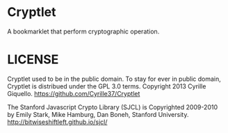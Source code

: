 Cryptlet
========

A bookmarklet that perform cryptographic operation.

LICENSE
========

Cryptlet  used to be in the public domain.
To stay for ever in public domain, Cryptlet is distribued under the GPL 3.0 terms.
Copyright 2013 Cyrille Giquello.
https://github.com/Cyrille37/Cryptlet

The Stanford Javascript Crypto Library (SJCL) is Copyrighted 2009-2010
by Emily Stark, Mike Hamburg, Dan Boneh, Stanford University.
http://bitwiseshiftleft.github.io/sjcl/
